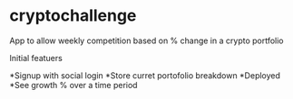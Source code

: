 # cryptochallenge

App to allow weekly competition based on % change in a crypto portfolio

Initial featuers 

*Signup with social login
*Store curret portofolio breakdown
*Deployed
*See growth % over a time period
